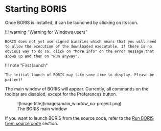 

# Starting BORIS


Once BORIS is installed, it can be launched by clicking on its icon.



!!! warning "Warning for Windows users"

    BORIS does not yet use signed binaries which means that you will need to allow the execution of the downloaded executable. If there is no obvious way to do so, click on "More info" on the error message that shows up and then on "Run anyway".


!!! note "First launch"

    The initial launch of BORIS may take some time to display. Please be patient!


The main window of BORIS will appear. Currently, all commands on the toolbar are disabled, except for the Preferences button.


<figure markdown>
  ![Image title](images/main_window_no-project.png)
  <figcaption>The BORIS main window</figcaption>
</figure>



If you want to launch BORIS from the source code, refer to the [Run BORIS from source code](https://www.boris.unito.it/run_from_source_code) section.


